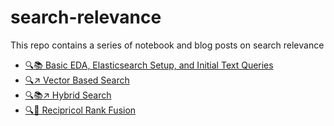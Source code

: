 # search-relevance

This repo contains a series of notebook and blog posts on search relevance

- [🔍📚 Basic EDA, Elasticsearch Setup, and Initial Text Queries](blog-posts/post1.md)
- [🔍↗️ Vector Based Search](blog-posts/post2.md)
- [🔍📚↗️ Hybrid Search](blog-posts/post3.md)
- [🔍🔀 Recipricol Rank Fusion](blog-posts/post4.md)
